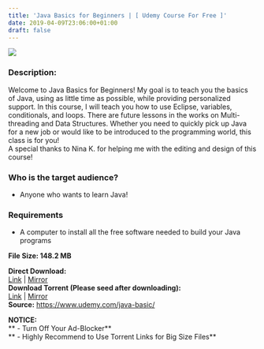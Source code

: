 ```yaml
---
title: 'Java Basics for Beginners | [ Udemy Course For Free ]'
date: 2019-04-09T23:06:00+01:00
draft: false
---
```


  

**[![](https://2.bp.blogspot.com/-WFlRbncN4Qg/XK0WjRf2jaI/AAAAAAAABlU/7w_XlA8O_14Irvj6h5yXLkFg0kTAS7mGwCLcBGAs/s640/Java-Basics-for-Beginners.jpg)](https://2.bp.blogspot.com/-WFlRbncN4Qg/XK0WjRf2jaI/AAAAAAAABlU/7w_XlA8O_14Irvj6h5yXLkFg0kTAS7mGwCLcBGAs/s1600/Java-Basics-for-Beginners.jpg)**

  
  

### Description:

Welcome to Java Basics for Beginners! My goal is to teach you the basics of Java, using as little time as possible, while providing personalized support. In this course, I will teach you how to use Eclipse, variables, conditionals, and loops. There are future lessons in the works on Multi-threading and Data Structures. Whether you need to quickly pick up Java for a new job or would like to be introduced to the programming world, this class is for you!  
A special thanks to Nina K. for helping me with the editing and design of this course!  

### Who is the target audience?

*   Anyone who wants to learn Java!

### Requirements

*   A computer to install all the free software needed to build your Java programs

**File Size: 148.2 MB**  
  
**Direct Download:**  
[Link](http://crowdurl.com/JavaBasicsforlink1) | [Mirror](http://crowdurl.com/JavaBasicsforlink2)  
**Download Torrent (Please seed after downloading):**  
[Link](http://crowdurl.com/JavaBasicsfortorrent1) | [Mirror](http://crowdurl.com/JavaBasicsfortorrent2)  
**Source:** https://www.udemy.com/java-basic/  

**NOTICE:**  
** - Turn Off Your Ad-Blocker**  
** - Highly Recommend to Use Torrent Links for Big Size Files**